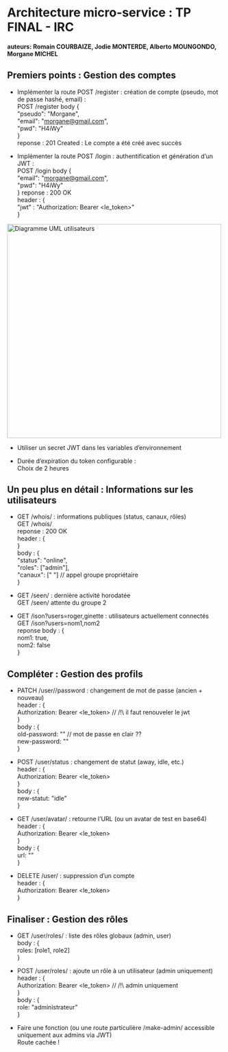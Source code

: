 # Architecture micro-service : TP FINAL - IRC
#### auteurs: Romain COURBAIZE, Jodie MONTERDE, Alberto MOUNGONDO, Morgane MICHEL


## Premiers points : Gestion des comptes

* Implémenter la route POST /register : création de compte (pseudo, mot de passe hashé, email) :  
POST /register body {  
    "pseudo": "Morgane",  
    "email": "morgane@gmail.com",  
    "pwd": "H4iWy"  
}  
reponse : 201 Created : Le compte a été créé avec succès

* Implémenter la route POST /login : authentification et génération d’un JWT :  
POST /login body {  
    "email": "morgane@gmail.com",  
    "pwd": "H4iWy"  
}
reponse : 200 OK  
header : {  
    "jwt" : "Authorization: Bearer <le_token>"  
}  

<img width="500" alt="Diagramme UML utilisateurs" src="https://github.com/user-attachments/assets/70162f89-ee6f-462a-9f73-8d3f750922bb" />

* Utiliser un secret JWT dans les variables d’environnement  

* Durée d’expiration du token configurable :  
Choix de 2 heures

## Un peu plus en détail : Informations sur les utilisateurs

* GET /whois/<pseudo> : informations publiques (status, canaux, rôles)  
GET /whois/<pseudo>  
reponse : 200 OK  
header : {  
}  
body : {  
    "status": "online",  
    "roles": ["admin"],  
    "canaux": [" "] // appel groupe propriétaire  
}  

* GET /seen/<pseudo> : dernière activité horodatée  
GET /seen/<pseudo> attente du groupe 2  

* GET /ison?users=roger,ginette : utilisateurs actuellement connectés  
GET /ison?users=nom1,nom2  
reponse body : {  
    nom1: true,  
    nom2: false  
}  

## Compléter : Gestion des profils
* PATCH /user/<pseudo>/password : changement de mot de passe (ancien + nouveau)  
header : {  
    Authorization: Bearer <le_token> // /!\ il faut renouveler le jwt  
}  
body : {  
    old-password: "" // mot de passe en clair ??  
    new-password: ""  
}  

* POST /user/status : changement de statut (away, idle, etc.)  
header : {  
    Authorization: Bearer <le_token>  
}  
body : {  
    new-statut: "idle"  
}  

* GET /user/avatar/<pseudo> : retourne l’URL (ou un avatar de test en base64)  
header : {  
    Authorization: Bearer <le_token>  
}  
body : {  
    url: ""   
}  

* DELETE /user/<pseudo> : suppression d’un compte  
header : {  
    Authorization: Bearer <le_token>  
}  

## Finaliser : Gestion des rôles
* GET /user/roles/<pseudo> : liste des rôles globaux (admin, user)  
body : {  
    roles: [role1, role2]  
}  

* POST /user/roles/<pseudo> : ajoute un rôle à un utilisateur (admin uniquement)  
header : {  
    Authorization: Bearer <le_token> // /!\ admin uniquement  
}  
body : {  
    role: "administrateur"  
}  

* Faire une fonction (ou une route particulière /make-admin/<pseudo> accessible uniquement aux admins via JWT)  
Route cachée !    
